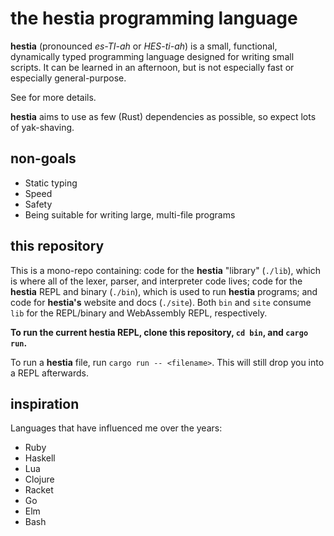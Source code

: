 # the hestia programming language

**hestia** (pronounced *es-TI-ah* or *HES-ti-ah*) is a small, functional, dynamically
typed programming language designed for writing small scripts. It can be learned
in an afternoon, but is not especially fast or especially general-purpose.

See <site> for more details.

**hestia** aims to use as few (Rust) dependencies as possible, so expect lots of
yak-shaving.

## non-goals

* Static typing
* Speed
* Safety
* Being suitable for writing large, multi-file programs

## this repository

This is a mono-repo containing: code for the **hestia** "library" (`./lib`), which is
where all of the lexer, parser, and interpreter code lives; code for the **hestia**
REPL and binary (`./bin`), which is used to run **hestia** programs; and code for
**hestia's** website and docs (`./site`). Both `bin` and `site` consume `lib` for
the REPL/binary and WebAssembly REPL, respectively.

**To run the current hestia REPL, clone this repository, `cd bin`, and `cargo
run`.**

To run a **hestia** file, run `cargo run -- <filename>`. This will still drop you
into a REPL afterwards.

## inspiration

Languages that have influenced me over the years:

* Ruby
* Haskell
* Lua
* Clojure
* Racket
* Go
* Elm
* Bash
